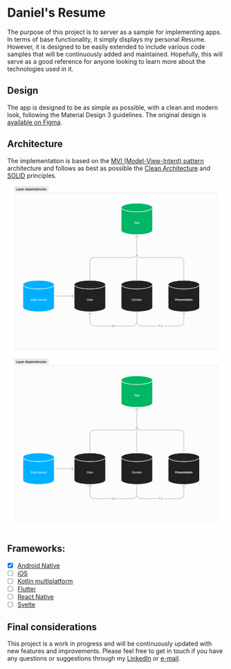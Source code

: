 # Daniel's Resume

The purpose of this project is to server as a sample for implementing apps.
In terms of base functionality, it simply displays my personal Resume.
However, it is designed to be easily extended to include various code samples that will be continuously added and maintained.
Hopefully, this will serve as a good reference for anyone looking to learn more about the technologies used in it.

## Design

The app is designed to be as simple as possible, with a clean and modern look, following the Material Design 3 guidelines.
The original design is [available on Figma](https://www.figma.com/file/NF9oVXWUyTO3EK4C9M6lWK/resume?type=design&node-id=0%3A1&mode=design&t=ImrfHWWkkxywyrRI-1).

## Architecture

The implementation is based on the [MVI (Model-View-Intent) pattern](https://proandroiddev.com/mvi-architecture-with-kotlin-flows-and-channels-d36820b2028d) architecture and follows as best as possible the [Clean Architecture](https://blog.cleancoder.com/uncle-bob/2012/08/13/the-clean-architecture.html) and [SOLID](https://en.wikipedia.org/wiki/SOLID) principles.

![Layer Dependencies](assets/layer_dependencies.png)
![Data Flow](assets/layer_dependencies.png)

## Frameworks:

- [x] [Android Native](https://developer.android.com/)
- [ ] [iOS](https://developer.apple.com/ios/)
- [ ] [Kotlin multiplatform](https://kotlinlang.org/docs/multiplatform.html)
- [ ] [Flutter](https://flutter.dev/)
- [ ] [React Native](https://reactnative.dev/)
- [ ] [Svelte](https://svelte.dev/)

## Final considerations

This project is a work in progress and will be continuously updated with new features and improvements. Please feel free to get in touch if you have any questions or suggestions through my [LinkedIn](https://www.linkedin.com/in/danielleitelima) or [e-mail](mailto:limaleite.daniel@gmail.com?subject=Let's+talk).
